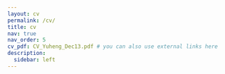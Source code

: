 ```yaml
---
layout: cv
permalink: /cv/
title: cv
nav: true
nav_order: 5
cv_pdf: CV_Yuheng_Dec13.pdf # you can also use external links here
description: 
  sidebar: left
---
```

